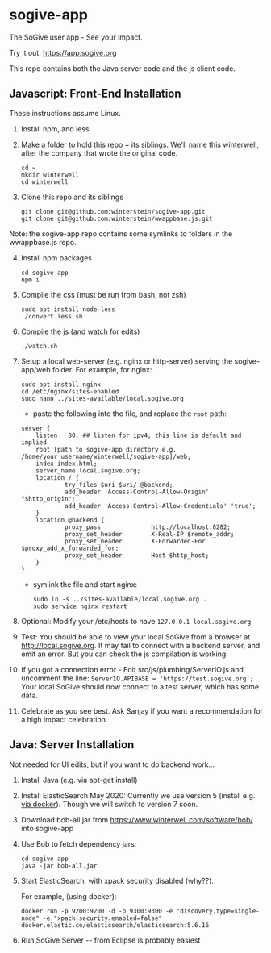 # sogive-app

The SoGive user app - See your impact.

Try it out: <https://app.sogive.org>

This repo contains both the Java server code and the js client code.

## Javascript: Front-End Installation

These instructions assume Linux.

1. Install npm, and less

2. Make a folder to hold this repo + its siblings. We'll name this winterwell, after the company that wrote the original code.

       cd ~
       mkdir winterwell
       cd winterwell

3. Clone this repo and its siblings

       git clone git@github.com:winterstein/sogive-app.git
       git clone git@github.com:winterstein/wwappbase.js.git

Note: the sogive-app repo contains some symlinks to folders in the wwappbase.js repo.

4. Install npm packages

       cd sogive-app
       npm i

5. Compile the css (must be run from bash, not zsh)
	
       sudo apt install node-less
       ./convert.less.sh

6. Compile the js (and watch for edits)

       ./watch.sh

7. Setup a local web-server (e.g. nginx or http-server) serving the sogive-app/web folder. For example, for nginx:
  
	   sudo apt install nginx
	   cd /etc/nginx/sites-enabled
	   sudo nano ../sites-available/local.sogive.org
    
     - paste the following into the file, and replace the `root` path:
	```
	server {
		listen   80; ## listen for ipv4; this line is default and implied
		root [path to sogive-app directory e.g. /home/your_username/winterwell/sogive-app]/web;
		index index.html;
		server_name local.sogive.org;
		location / {
				try_files $uri $uri/ @backend;
				add_header 'Access-Control-Allow-Origin' "$http_origin";
				add_header 'Access-Control-Allow-Credentials' 'true';
		}
		location @backend {
				proxy_pass              http://localhost:8282;
				proxy_set_header        X-Real-IP $remote_addr;
				proxy_set_header        X-Forwarded-For $proxy_add_x_forwarded_for;
				proxy_set_header        Host $http_host;
		}
	}
	```

     - symlink the file and start nginx:

           sudo ln -s ../sites-available/local.sogive.org .
           sudo service nginx restart

8. Optional: Modify your /etc/hosts to have `127.0.0.1 local.sogive.org`

9. Test: You should be able to view your local SoGive from a browser at http://local.sogive.org. It may fail to connect with a backend server, and emit an error. But you can check the js compilation is working.

10. If you got a connection error - Edit src/js/plumbing/ServerIO.js and uncomment the line:
	`ServerIO.APIBASE = 'https://test.sogive.org';`
Your local SoGive should now connect to a test server, which has some data.

11. Celebrate as you see best. Ask Sanjay if you want a recommendation for
a high impact celebration.


## Java: Server Installation

Not needed for UI edits, but if you want to do backend work...

1. Install Java (e.g. via apt-get install)

2. Install ElasticSearch
May 2020: Currently we use version 5 (install e.g. [via docker](https://www.elastic.co/guide/en/elasticsearch/reference/5.6/docker.html#_pulling_the_image)). 
Though we will switch to version 7 soon.

3. Download bob-all.jar from https://www.winterwell.com/software/bob/ into sogive-app

4. Use Bob to fetch dependency jars:

       cd sogive-app
       java -jar bob-all.jar

5. Start ElasticSearch, with xpack security disabled (why??). 

    For example, (using docker): 
    
    ```
    docker run -p 9200:9200 -d -p 9300:9300 -e "discovery.type=single-node" -e "xpack.security.enabled=false" docker.elastic.co/elasticsearch/elasticsearch:5.6.16
    ```

6. Run SoGive Server -- from Eclipse is probably easiest
